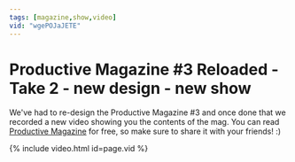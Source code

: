 ```yaml
---
tags: [magazine,show,video]
vid: "wgePOJaJETE"
---
```


# Productive Magazine #3 Reloaded - Take 2 - new design - new show

We've had to re-design the Productive Magazine #3 and once done that we recorded a new video showing you the contents of the mag. You can read [Productive Magazine](/magazine/) for free, so make sure to share it with your friends! :)

{% include video.html id=page.vid %}

[n]: https://michael.gratis/nozbe